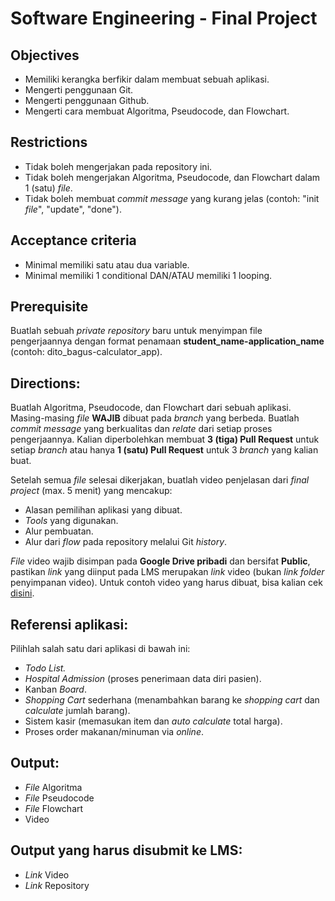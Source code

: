 # **Software Engineering - Final Project**

## Objectives
* Memiliki kerangka berfikir dalam membuat sebuah aplikasi. 
* Mengerti penggunaan Git.
* Mengerti penggunaan Github.
* Mengerti cara membuat Algoritma, Pseudocode, dan Flowchart.

## Restrictions
* Tidak boleh mengerjakan pada repository ini.
* Tidak boleh mengerjakan Algoritma, Pseudocode, dan Flowchart dalam 1 (satu) *file*.
* Tidak boleh membuat *commit message* yang kurang jelas (contoh: "init *file*", "update", "done").

## Acceptance criteria
* Minimal memiliki satu atau dua variable.
* Minimal memiliki 1 conditional DAN/ATAU memiliki 1 looping.

## Prerequisite
Buatlah sebuah *private repository* baru untuk menyimpan file pengerjaannya dengan format penamaan **student_name-application_name** (contoh: dito_bagus-calculator_app).

## Directions:
Buatlah Algoritma, Pseudocode, dan Flowchart dari sebuah aplikasi. Masing-masing *file* **WAJIB** dibuat pada *branch* yang berbeda. Buatlah *commit message* yang berkualitas dan *relate* dari setiap proses pengerjaannya. Kalian diperbolehkan membuat **3 (tiga) Pull Request** untuk setiap *branch* atau hanya **1 (satu) Pull Request** untuk 3 *branch* yang kalian buat.

Setelah semua *file* selesai dikerjakan, buatlah video penjelasan dari *final project* (max. 5 menit) yang mencakup:
* Alasan pemilihan aplikasi yang dibuat.
* *Tools* yang digunakan.
* Alur pembuatan.
* Alur dari *flow* pada repository melalui Git *history*.

*File* video wajib disimpan pada **Google Drive pribadi** dan bersifat **Public**, pastikan *link* yang diinput pada LMS merupakan *link* video (bukan *link* *folder* penyimpanan video). Untuk contoh video yang harus dibuat, bisa kalian cek [disini](https://drive.google.com/file/d/1d8HmD-VqczGhEY6YBO3zZQ_tUcDZVUnn/view?usp=sharing).

## Referensi aplikasi:
Pilihlah salah satu dari aplikasi di bawah ini:
* *Todo List.*
* *Hospital Admission* (proses penerimaan data diri pasien).
* Kanban *Board*.
* *Shopping Cart* sederhana (menambahkan barang ke *shopping cart* dan *calculate* jumlah barang).
* Sistem kasir (memasukan item dan *auto calculate* total harga).
* Proses order makanan/minuman via *online*.

## Output:
* *File* Algoritma
* *File* Pseudocode
* *File* Flowchart
* Video

## Output yang harus disubmit ke LMS:
* *Link* Video
* *Link* Repository
